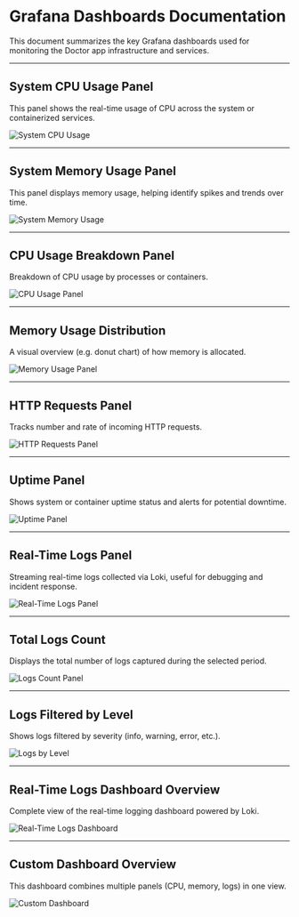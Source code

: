 # Grafana Dashboards Documentation

This document summarizes the key Grafana dashboards used for monitoring the Doctor app infrastructure and services.

---

## System CPU Usage Panel

This panel shows the real-time usage of CPU across the system or containerized services.

![System CPU Usage](images/system-CPU-usage-panel.png)

---

## System Memory Usage Panel

This panel displays memory usage, helping identify spikes and trends over time.

![System Memory Usage](images/System-Memory-Usage-panel.png)

---

## CPU Usage Breakdown Panel

Breakdown of CPU usage by processes or containers.

![CPU Usage Panel](images/CPU-usage-panel.png)

---

## Memory Usage Distribution

A visual overview (e.g. donut chart) of how memory is allocated.

![Memory Usage Panel](images/memory-usage-panel.png)

---

## HTTP Requests Panel

Tracks number and rate of incoming HTTP requests.

![HTTP Requests Panel](images/HTTP-requests-panel.png)

---

## Uptime Panel

Shows system or container uptime status and alerts for potential downtime.

![Uptime Panel](images/uptime-panel.png)

---

## Real-Time Logs Panel

Streaming real-time logs collected via Loki, useful for debugging and incident response.

![Real-Time Logs Panel](images/live-logs-panel.png)

---

## Total Logs Count

Displays the total number of logs captured during the selected period.

![Logs Count Panel](images/total-logs-count-panel.png)

---

## Logs Filtered by Level

Shows logs filtered by severity (info, warning, error, etc.).

![Logs by Level](images/logs-filtered-by-level-panel.png)

---

## Real-Time Logs Dashboard Overview

Complete view of the real-time logging dashboard powered by Loki.

![Real-Time Logs Dashboard](images/real-time-logs-dashboard.png)

---

## Custom Dashboard Overview

This dashboard combines multiple panels (CPU, memory, logs) in one view.

![Custom Dashboard](images/custom-dashboard.png)


